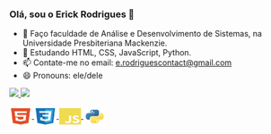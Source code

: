 ### Olá, sou o Erick Rodrigues 👋

- 🔭 Faço faculdade de Análise e Desenvolvimento de Sistemas, na Universidade Presbiteriana Mackenzie.
- 🌱 Estudando HTML, CSS, JavaScript, Python.
- 📫 Contate-me no email: e.rodriguescontact@gmail.com
- 😄 Pronouns: ele/dele

<div>
  <a href="https://github.com/Erick-BR1">
  <img height="180em" src="https://github-readme-stats.vercel.app/api?username=Erick-BR1&show_icons=true&theme=dracula&include_all_commits=true&count_private=true"/>
  <img height="180em" src="https://github-readme-stats.vercel.app/api/top-langs/?username=Erick-BR1&layout-compact&langs_count=16&theme=dracula"/>
 </div>
 
 <div style="display: inline_block"><br>
  <img align="center" alt="Erick-HTML" height="30" width="40" src="https://github.com/devicons/devicon/blob/master/icons/html5/html5-plain.svg">
  <img align="center" alt="Erick-CSS" height="30" width="40" src="https://github.com/devicons/devicon/blob/master/icons/css3/css3-original.svg">
  <img align="center" alt="Erick-Js" height="30" width="40" src="https://github.com/devicons/devicon/blob/master/icons/javascript/javascript-plain.svg">
  <img align="center" alt="Erick-Python" height="30" width="40" src="https://github.com/devicons/devicon/blob/master/icons/python/python-original.svg">
 </div>
 
 ##
